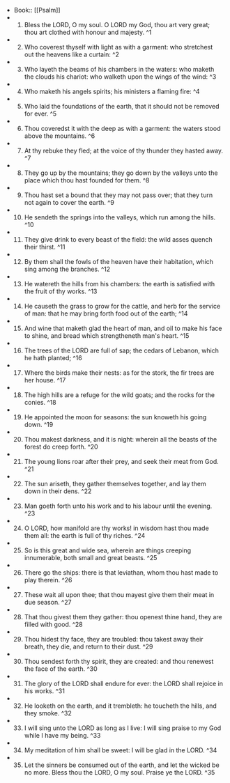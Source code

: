 - Book:: [[Psalm]]
- 1. Bless the LORD, O my soul. O LORD my God, thou art very great; thou art clothed with honour and majesty. ^1
- 2. Who coverest thyself with light as with a garment: who stretchest out the heavens like a curtain: ^2
- 3. Who layeth the beams of his chambers in the waters: who maketh the clouds his chariot: who walketh upon the wings of the wind: ^3
- 4. Who maketh his angels spirits; his ministers a flaming fire: ^4
- 5. Who laid the foundations of the earth, that it should not be removed for ever. ^5
- 6. Thou coveredst it with the deep as with a garment: the waters stood above the mountains. ^6
- 7. At thy rebuke they fled; at the voice of thy thunder they hasted away. ^7
- 8. They go up by the mountains; they go down by the valleys unto the place which thou hast founded for them. ^8
- 9. Thou hast set a bound that they may not pass over; that they turn not again to cover the earth. ^9
- 10. He sendeth the springs into the valleys, which run among the hills. ^10
- 11. They give drink to every beast of the field: the wild asses quench their thirst. ^11
- 12. By them shall the fowls of the heaven have their habitation, which sing among the branches. ^12
- 13. He watereth the hills from his chambers: the earth is satisfied with the fruit of thy works. ^13
- 14. He causeth the grass to grow for the cattle, and herb for the service of man: that he may bring forth food out of the earth; ^14
- 15. And wine that maketh glad the heart of man, and oil to make his face to shine, and bread which strengtheneth man's heart. ^15
- 16. The trees of the LORD are full of sap; the cedars of Lebanon, which he hath planted; ^16
- 17. Where the birds make their nests: as for the stork, the fir trees are her house. ^17
- 18. The high hills are a refuge for the wild goats; and the rocks for the conies. ^18
- 19. He appointed the moon for seasons: the sun knoweth his going down. ^19
- 20. Thou makest darkness, and it is night: wherein all the beasts of the forest do creep forth. ^20
- 21. The young lions roar after their prey, and seek their meat from God. ^21
- 22. The sun ariseth, they gather themselves together, and lay them down in their dens. ^22
- 23. Man goeth forth unto his work and to his labour until the evening. ^23
- 24. O LORD, how manifold are thy works! in wisdom hast thou made them all: the earth is full of thy riches. ^24
- 25. So is this great and wide sea, wherein are things creeping innumerable, both small and great beasts. ^25
- 26. There go the ships: there is that leviathan, whom thou hast made to play therein. ^26
- 27. These wait all upon thee; that thou mayest give them their meat in due season. ^27
- 28. That thou givest them they gather: thou openest thine hand, they are filled with good. ^28
- 29. Thou hidest thy face, they are troubled: thou takest away their breath, they die, and return to their dust. ^29
- 30. Thou sendest forth thy spirit, they are created: and thou renewest the face of the earth. ^30
- 31. The glory of the LORD shall endure for ever: the LORD shall rejoice in his works. ^31
- 32. He looketh on the earth, and it trembleth: he toucheth the hills, and they smoke. ^32
- 33. I will sing unto the LORD as long as I live: I will sing praise to my God while I have my being. ^33
- 34. My meditation of him shall be sweet: I will be glad in the LORD. ^34
- 35. Let the sinners be consumed out of the earth, and let the wicked be no more. Bless thou the LORD, O my soul. Praise ye the LORD. ^35
